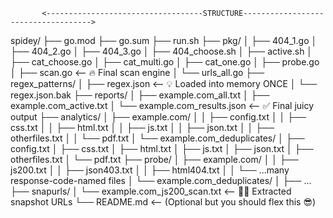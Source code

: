            <-----------------------------------STRUCTURE------------------------------------>

 spidey/
├── go.mod
├── go.sum
├── run.sh
├── pkg/
│   ├── 404_1.go
│   ├── 404_2.go
│   ├── 404_3.go
│   ├── 404_choose.sh
│   ├── active.sh
│   ├── cat_choose.go
│   ├── cat_multi.go
│   ├── cat_one.go
│   ├── probe.go
│   ├── scan.go               <-- 🔥 Final scan engine
│   └── urls_all.go
├── regex_patterns/
│   ├── regex.json            <-- 💡 Loaded into memory ONCE
│   └── regex.json.bak
├── reports/
│   ├── example.com_all.txt
│   ├── example.com_active.txt
│   └── example.com_results.json   <-- ✅ Final juicy output
├── analytics/
│   ├── example.com/
│   │   ├── config.txt
│   │   ├── css.txt
│   │   ├── html.txt
│   │   ├── js.txt
│   │   ├── json.txt
│   │   ├── otherfiles.txt
│   │   └── pdf.txt
│   └── example.com_deduplicates/
│       ├── config.txt
│       ├── css.txt
│       ├── html.txt
│       ├── js.txt
│       ├── json.txt
│       ├── otherfiles.txt
│       └── pdf.txt
├── probe/
│   ├── example.com/
│   │   ├── js200.txt
│   │   ├── json403.txt
│   │   ├── html404.txt
│   │   └── ...many response-code-named files
│   └── example.com_deduplicates/
│       ├── ...
├── snapurls/
│   └── example.com_js200_scan.txt   <-- 🕵️‍♂️ Extracted snapshot URLs
└── README.md                         <-- (Optional but you should flex this 😎)


